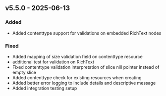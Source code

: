 ## v5.5.0 - 2025-06-13
### Added
* Added contenttype support for validations on embedded RichText nodes
### Fixed
* Added mapping of size validation field on contenttype resource
* additional test for validation on RichText
* Fixed contenttype validation interpretation of slice nill pointer instead of empty slice
* Added contenttype check for existing resources when creating
* Added better error logging to include details and descriptive message
* Added integration testing setup
